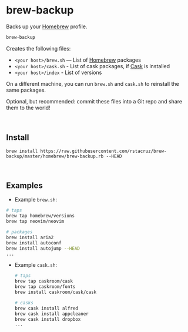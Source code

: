 # brew-backup
Backs up your [Homebrew] profile.

```sh
brew-backup
```

Creates the following files:

- `<your host>/brew.sh` — List of [Homebrew] packages
- `<your host>/cask.sh` - List of cask packages, if [Cask] is installed
- `<your host>/index` - List of versions

On a different machine, you can run `brew.sh` and `cask.sh` to reinstall the same packages.

Optional, but recommended: commit these files into a Git repo and share them to the world!

[Homebrew]: http://brew.sh/
[Cask]: http://caskroom.io/


<br>

## Install

```
brew install https://raw.githubusercontent.com/rstacruz/brew-backup/master/homebrew/brew-backup.rb --HEAD
```

<br>

## Examples

 - Example `brew.sh`:

  ```sh
  # taps
  brew tap homebrew/versions
  brew tap neovim/neovim
  
  # packages
  brew install aria2
  brew install autoconf
  brew install autojump --HEAD
  ...
  ```
  
- Example `cask.sh`:

  ```sh
  # taps
  brew tap caskroom/cask
  brew tap caskroom/fonts
  brew install caskroom/cask/cask

  # casks
  brew cask install alfred
  brew cask install appcleaner
  brew cask install dropbox
  ...
  ```
